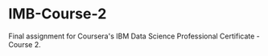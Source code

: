 # IMB-Course-2
Final assignment for Coursera's IBM Data Science Professional Certificate - Course 2.
